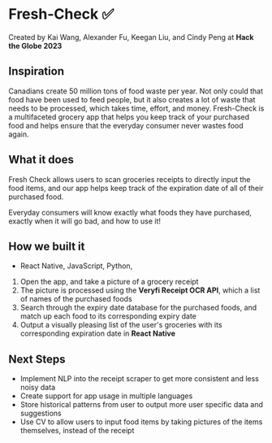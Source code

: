 # Fresh-Check ✅

Created by Kai Wang, Alexander Fu, Keegan Liu, and Cindy Peng at **Hack the Globe 2023**

## Inspiration

Canadians create 50 million tons of food waste per year. Not only could that food have been used to feed people, but it also creates a lot of waste that needs to be processed, which takes time, effort, and money. Fresh-Check is a multifaceted grocery app that helps you keep track of your purchased food and helps ensure that the everyday consumer never wastes food again.

## What it does

Fresh Check allows users to scan groceries receipts to directly input the food items, and our app helps keep track of the expiration date of all of their purchased food.

Everyday consumers will know exactly what foods they have purchased, exactly when it will go bad, and how to use it! ​

## How we built it

- React Native, JavaScript, Python,

1. Open the app, and take a picture of a grocery receipt
2. The picture is processed using the **Veryfi Receipt OCR API**, which a list of names of the purchased foods
3. Search through the expiry date database for the purchased foods, and match up each food to its corresponding expiry date
4. Output a visually pleasing list of the user's groceries with its corresponding expiration date in **React Native**
   ​

## Next Steps

- Implement NLP into the receipt scraper to get more consistent and less noisy data
- Create support for app usage in multiple languages
- Store historical patterns from user to output more user specific data and suggestions
- Use CV to allow users to input food items by taking pictures of the items themselves, instead of the receipt

